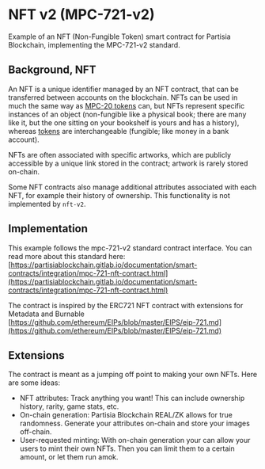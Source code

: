 # NFT v2 (MPC-721-v2)

Example of an NFT (Non-Fungible Token) smart contract for Partisia
Blockchain, implementing the MPC-721-v2 standard.

## Background, NFT

An NFT is a unique identifier managed by an NFT contract, that can be
transferred between accounts on the blockchain. NFTs can be used in much the
same way as [MPC-20 tokens](../token-v2) can, but NFTs represent specific
instances of an object (non-fungible like a physical book; there are many like
it, but the one sitting on your bookshelf is yours and has a history), whereas
[tokens](../token-v2) are interchangeable (fungible; like money in a bank
account).

NFTs are often associated with specific artworks, which are publicly
accessible by a unique link stored in the contract; artwork is rarely stored
on-chain.

Some NFT contracts also manage additional attributes associated with each NFT,
for example their history of ownership. This functionality is not implemented
by `nft-v2`.

## Implementation

This example follows the mpc-721-v2 standard contract interface. You can read more about this standard here:  [https://partisiablockchain.gitlab.io/documentation/smart-contracts/integration/mpc-721-nft-contract.html](https://partisiablockchain.gitlab.io/documentation/smart-contracts/integration/mpc-721-nft-contract.html)

The contract is inspired by the ERC721 NFT contract with extensions for Metadata and Burnable\
[https://github.com/ethereum/EIPs/blob/master/EIPS/eip-721.md](https://github.com/ethereum/EIPs/blob/master/EIPS/eip-721.md)

## Extensions

The contract is meant as a jumping off point to making your own NFTs. Here are
some ideas:

- NFT attributes: Track anything you want! This can include ownership history,
  rarity, game stats, etc.
- On-chain generation: Partisia Blockchain REAL/ZK allows for true randomness.
  Generate your attributes on-chain and store your images off-chain.
- User-requested minting: With on-chain generation your can allow your users to
  mint their own NFTs. Then you can limit them to a certain amount, or let them
  run amok.
